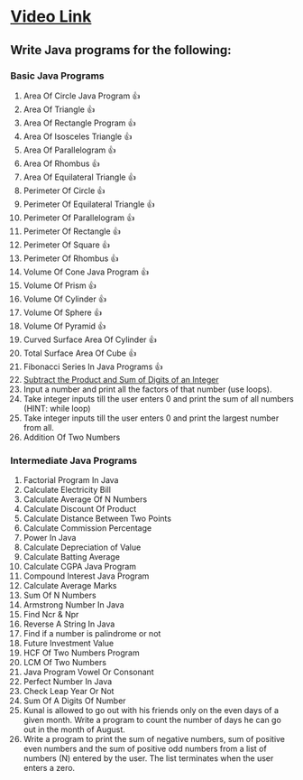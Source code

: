 # [Video Link](https://youtu.be/ldYLYRNaucM)
## Write Java programs for the following: 

### Basic Java Programs
1. Area Of Circle Java Program 👍
2. Area Of Triangle 👍
3. Area Of Rectangle Program 👍
4. Area Of Isosceles Triangle 👍
5. Area Of Parallelogram 👍
6. Area Of Rhombus 👍
7. Area Of Equilateral Triangle 👍
8. Perimeter Of Circle 👍
9. Perimeter Of Equilateral Triangle 👍
10. Perimeter Of Parallelogram 👍
11. Perimeter Of Rectangle 👍
12. Perimeter Of Square 👍
13. Perimeter Of Rhombus 👍
14. Volume Of Cone Java Program 👍
15. Volume Of Prism 👍
16. Volume Of Cylinder 👍
17. Volume Of Sphere 👍
18. Volume Of Pyramid 👍
19. Curved Surface Area Of Cylinder 👍
20. Total Surface Area Of Cube 👍
21. Fibonacci Series In Java Programs 👍
22. [Subtract the Product and Sum of Digits of an Integer](https://leetcode.com/problems/subtract-the-product-and-sum-of-digits-of-an-integer/)
23. Input a number and print all the factors of that number (use loops).
24. Take integer inputs till the user enters 0 and print the sum of all numbers
(HINT: while loop)
25. Take integer inputs till the user enters 0 and print the largest number from
all.
26. Addition Of Two Numbers

### Intermediate Java Programs
1. Factorial Program In Java
2. Calculate Electricity Bill
3. Calculate Average Of N Numbers
4. Calculate Discount Of Product
5. Calculate Distance Between Two Points 
6. Calculate Commission Percentage
7. Power In Java
8. Calculate Depreciation of Value
9. Calculate Batting Average
10. Calculate CGPA Java Program
11. Compound Interest Java Program
12. Calculate Average Marks
13. Sum Of N Numbers
14. Armstrong Number In Java
15. Find Ncr & Npr
16. Reverse A String In Java
17. Find if a number is palindrome or not 
18. Future Investment Value
19. HCF Of Two Numbers Program
20. LCM Of Two Numbers
21. Java Program Vowel Or Consonant 
22. Perfect Number In Java
23. Check Leap Year Or Not
24. Sum Of A Digits Of Number
25. Kunal is allowed to go out with his friends only on the even days of a given month. Write a program to count the number of days he can go out in the month of August.
26. Write a program to print the sum of negative numbers, sum of positive even numbers and the sum of positive odd numbers from a list of numbers (N) entered by the user. The list terminates when the user enters a zero.
